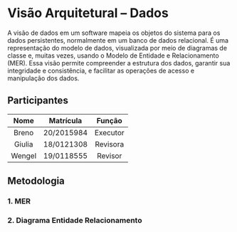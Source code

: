 # Visão Arquitetural – Dados

A visão de dados em um software mapeia os objetos do sistema para os dados persistentes, normalmente em um banco de dados relacional. É uma representação do modelo de dados, visualizada por meio de diagramas de classe e, muitas vezes, usando o Modelo de Entidade e Relacionamento (MER). Essa visão permite compreender a estrutura dos dados, garantir sua integridade e consistência, e facilitar as operações de acesso e manipulação dos dados.

## Participantes

| Nome  | Matrícula  | Função |
| :--:  | :-------:  | :----: |
| Breno | 20/2015984 | Executor |
| Giulia | 18/0121308 | Revisora |
| Wengel | 19/0118555 | Revisor |

## Metodologia

### 1. MER

### 2. Diagrama Entidade Relacionamento